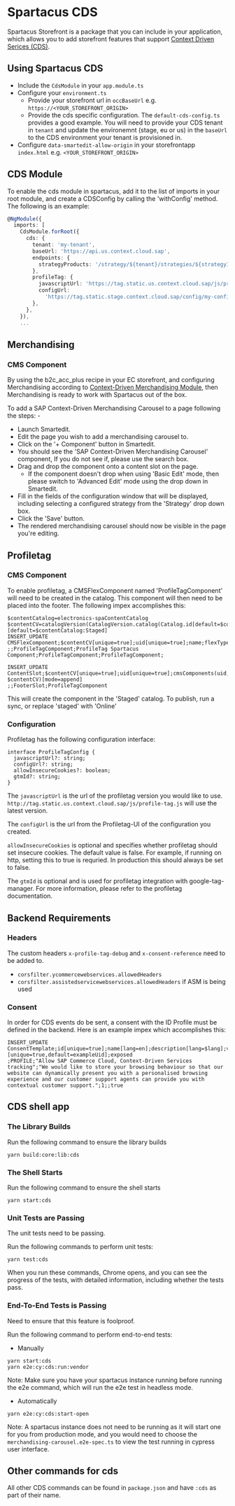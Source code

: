 # Spartacus CDS 
Spartacus Storefront is a package that you can include in your application, which allows you to add storefront features that support [Context Driven Serices (CDS)](https://help.sap.com/viewer/product/CONTEXT-DRIVEN_SERVICES/SHIP/en-US).

## Using Spartacus CDS

* Include the `CdsModule` in your `app.module.ts`
* Configure your `environment.ts`
  * Provide your storefront url in `occBaseUrl` e.g. `https://<YOUR_STOREFRONT_ORIGIN>`
  * Provide the cds specific configuration. The `default-cds-config.ts` provides a good example. You will need to provide your CDS tenant in `tenant` and update the environemnt (stage, eu or us) in the `baseUrl` to the CDS environment your tenant is provisioned in.
* Configure `data-smartedit-allow-origin` in your storefrontapp `index.html` e.g. `<YOUR_STOREFRONT_ORIGIN>`

## CDS Module

To enable the cds module in spartacus, add it to the list of imports in your root module, and create a CDSConfig by calling the 'withConfig' method. The following is an example:

```ts
@NgModule({
  imports: [
    CdsModule.forRoot({
      cds: {
        tenant: 'my-tenant',
        baseUrl: 'https://api.us.context.cloud.sap',
        endpoints: {
          strategyProducts: '/strategy/${tenant}/strategies/${strategyId}/products',
        },
        profileTag: {
          javascriptUrl: 'https://tag.static.us.context.cloud.sap/js/profile-tag.js/profile-tag.js',
          configUrl:
            'https://tag.static.stage.context.cloud.sap/config/my-config123',
        },
      },
    }),
    ...
```

## Merchandising

### CMS Component

By using the b2c_acc_plus recipe in your EC storefront, and configuring Merchandising according to [Context-Driven Merchandising Module](https://help.sap.com/viewer/50c996852b32456c96d3161a95544cdb/1905/en-US/5c53aa7a578e48f186817211b4c87e72.html), then Merchandising is ready to work with Spartacus out of the box.

To add a SAP Context-Driven Merchandising Carousel to a page following the steps: -

* Launch Smartedit.
* Edit the page you wish to add a merchandising carousel to.
* Click on the '+ Component' button in Smartedit.
* You should see the 'SAP Context-Driven Merchandising Carousel' component, If you do not see if, please use the search box.
* Drag and drop the component onto a content slot on the page.
  * If the component doesn't drop when using 'Basic Edit' mode, then please switch to 'Advanced Edit' mode using the drop down in Smartedit.
* Fill in the fields of the configuration window that will be displayed, including selecting a configured strategy from the 'Strategy' drop down box.
* Click the 'Save' button.
* The rendered merchandising carousel should now be visible in the page you're editing.

## Profiletag

### CMS Component

To enable profiletag, a CMSFlexComponent named 'ProfileTagComponent' will need to be created in the catalog. This component will then need to be placed into the footer. The following impex accomplishes this:
```
$contentCatalog=electronics-spaContentCatalog
$contentCV=catalogVersion(CatalogVersion.catalog(Catalog.id[default=$contentCatalog]),CatalogVersion.version[default=Staged])[default=$contentCatalog:Staged]
INSERT_UPDATE CMSFlexComponent;$contentCV[unique=true];uid[unique=true];name;flexType;&componentRef;
;;ProfileTagComponent;ProfileTag Spartacus Component;ProfileTagComponent;ProfileTagComponent;

INSERT_UPDATE ContentSlot;$contentCV[unique=true];uid[unique=true];cmsComponents(uid, $contentCV)[mode=append]
;;FooterSlot;ProfileTagComponent
```

This will create the component in the 'Staged' catalog. To publish, run a sync, or replace 'staged' with 'Online'

### Configuration

Profiletag has the following configuration interface:
```
interface ProfileTagConfig {
  javascriptUrl?: string;
  configUrl?: string;
  allowInsecureCookies?: boolean;
  gtmId?: string;
}
```
The `javascriptUrl` is the url of the profiletag version you would like to use. `http://tag.static.us.context.cloud.sap/js/profile-tag.js` will use the latest version.

The `configUrl` is the url from the Profiletag-UI of the configuration you created.

`allowInsecureCookies` is optional and specifies whether profiletag should set insecure cookies. The default value is false. For example, if running on http, setting this to true is requried. In production this should always be set to false.

The `gtmId` is optional and is used for profiletag integration with google-tag-manager. For more information, please refer to the profiletag documentation.

## Backend Requirements

### Headers

The custom headers `x-profile-tag-debug` and `x-consent-reference` need to be added to.

* `corsfilter.ycommercewebservices.allowedHeaders`
* `corsfilter.assistedservicewebservices.allowedHeaders` if ASM is being used

### Consent

In order for CDS events do be sent, a consent with the ID Profile must be defined in the backend. Here is an example impex which accomplishes this:

```
INSERT_UPDATE ConsentTemplate;id[unique=true];name[lang=en];description[lang=$lang];version[unique=true];baseSite(uid)[unique=true,default=exampleUid];exposed
;PROFILE;"Allow SAP Commerce Cloud, Context-Driven Services tracking";"We would like to store your browsing behaviour so that our website can dynamically present you with a personalised browsing experience and our customer support agents can provide you with contextual customer support.";1;;true
```

## CDS shell app

### The Library Builds

Run the following command to ensure the library builds

```
yarn build:core:lib:cds
```

### The Shell Starts

Run the following command to ensure the shell starts 

```
yarn start:cds
```

### Unit Tests are Passing

The unit tests need to be passing.

Run the following commands to perform unit tests:

```
yarn test:cds
```

When you run these commands, Chrome opens, and you can see the progress of the tests, with detailed information, including whether the tests pass.

### End-To-End Tests is Passing

Need to ensure that this feature is foolproof. 

Run the following command to perform end-to-end tests: 

- Manually
```
yarn start:cds
yarn e2e:cy:cds:run:vendor
```

Note: Make sure you have your spartacus instance running before running the e2e command, which will run the e2e test in headless mode.

- Automatically
```
yarn e2e:cy:cds:start-open
```

Note: A spartacus instance does not need to be running as it will start one for you from production mode, and you would need to choose the `merchandising-carousel.e2e-spec.ts` to view the test running in cypress user interface.

## Other commands for cds

All other CDS commands can be found in `package.json` and have `:cds` as part of their name.


